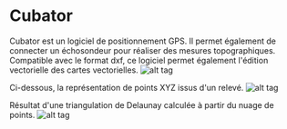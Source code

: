 # Cubator 
Cubator est un logiciel de positionnement GPS. Il permet également de connecter un échosondeur pour réaliser des mesures topographiques.
Compatible avec le format dxf, ce logiciel permet également l'édition vectorielle des cartes vectorielles.
![alt tag](https://raw.githubusercontent.com/Moulino/Cubator/master/screenshots/cubator1.jpg)

Ci-dessous, la représentation de points XYZ issus d'un relevé.
![alt tag](https://raw.githubusercontent.com/Moulino/Cubator/master/screenshots/cubator2.jpg)

Résultat d'une triangulation de Delaunay calculée à partir du nuage de points.
![alt tag](https://raw.githubusercontent.com/Moulino/Cubator/master/screenshots/cubator3.jpg)